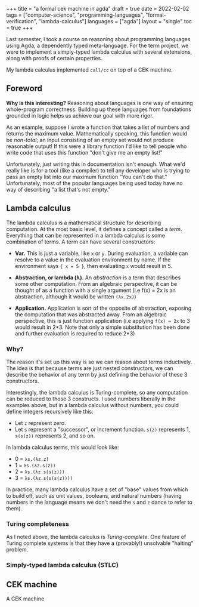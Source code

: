 +++
title = "a formal cek machine in agda"
draft = true
date = 2022-02-02
tags = ["computer-science", "programming-languages", "formal-verification", "lambda-calculus"]
languages = ["agda"]
layout = "single"
toc = true
+++

<!--more-->

Last semester, I took a course on reasoning about programming languages using
Agda, a dependently typed meta-language. For the term project, we were to
implement a simply-typed lambda calculus with several extensions, along with
proofs of certain properties.

My lambda calculus implemented `call/cc` on top of a CEK machine.

## Foreword

**Why is this interesting?** Reasoning about languages is one way of ensuring
whole-program correctness. Building up these languages from foundations grounded
in logic helps us achieve our goal with more rigor.

As an example, suppose I wrote a function that takes a list of numbers and
returns the maximum value. Mathematically speaking, this function would be
_non-total_; an input consisting of an empty set would not produce reasonable
output! If this were a library function I'd like to tell people who write code
that uses this function "don't give me an empty list!"

Unfortunately, just writing this in documentation isn't enough. What we'd really
like is for a tool (like a compiler) to tell any developer who is trying to pass
an empty list into our maximum function "You can't do that." Unfortunately, most
of the popular languages being used today have no way of describing "a list
that's not empty."

## Lambda calculus

The lambda calculus is a mathematical structure for describing computation. At
the most basic level, it defines a concept called a _term_. Everything that can
be represented in a lambda calculus is some combination of terms. A term can
have several constructors:

- **Var.** This is just a variable, like `x` or `y`. During evaluation, a
    variable can resolve to a value in the evaluation environment by name. If
    the environment says `{ x = 5 }`, then evaluating `x` would result in 5.

- **Abstraction, or lambda (λ).** An _abstraction_ is a term that describes some
    other computation. From an algebraic perspective, it can be thought of as a
    function with a single argument (i.e f(x) = 2x is an abstraction, although
    it would be written `(λx.2x)`)

- **Application.** Application is sort of the opposite of abstraction, exposing
    the computation that was abstracted away. From an algebraic perspective,
    this is just function application (i.e applying `f(x) = 2x` to 3 would
    result in 2\*3. Note that only a simple substitution has been done and
    further evaluation is required to reduce 2*3)

### Why?

The reason it's set up this way is so we can reason about terms inductively. The
idea is that because terms are just nested constructors, we can describe the
behavior of any term by just defining the behavior of these 3 constructors.

Interestingly, the lambda calculus is Turing-complete, so any computation can be
reduced to those 3 constructs. I used numbers liberally in the examples above,
but in a lambda calculus without numbers, you could define integers recursively
like this:

- Let `z` represent zero.
- Let `s` represent a "successor", or increment function. `s(z)` represents 1,
    `s(s(z))` represents 2, and so on.

In lambda calculus terms, this would look like:

- 0 = `λs.(λz.z)`
- 1 = `λs.(λz.s(z))`
- 2 = `λs.(λz.s(s(z)))`
- 3 = `λs.(λz.s(s(s(z))))`

In practice, many lambda calculus have a set of "base" values from which to
build off, such as unit values, booleans, and natural numbers (having numbers in
the language means we don't need the `s` and `z` dance to refer to them).

### Turing completeness

As I noted above, the lambda calculus is _Turing-complete_. One feature of
Turing complete systems is that they have a (provably!) unsolvable "halting"
problem.

### Simply-typed lambda calculus (STLC)

## CEK machine

A CEK machine

